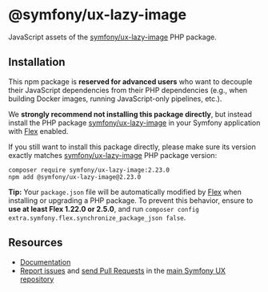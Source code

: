 # @symfony/ux-lazy-image

JavaScript assets of the [symfony/ux-lazy-image](https://packagist.org/packages/symfony/ux-lazy-image) PHP package.

## Installation

This npm package is **reserved for advanced users** who want to decouple their JavaScript dependencies from their PHP dependencies (e.g., when building Docker images, running JavaScript-only pipelines, etc.).

We **strongly recommend not installing this package directly**, but instead  install the PHP package [symfony/ux-lazy-image](https://packagist.org/packages/symfony/ux-lazy-image) in your Symfony application with [Flex](https://github.com/symfony/flex) enabled.

If you still want to install this package directly, please make sure its version exactly matches [symfony/ux-lazy-image](https://packagist.org/packages/symfony/ux-lazy-image) PHP package version:
```shell
composer require symfony/ux-lazy-image:2.23.0
npm add @symfony/ux-lazy-image@2.23.0
```

**Tip:** Your `package.json` file will be automatically modified by [Flex](https://github.com/symfony/flex) when installing or upgrading a PHP package. To prevent this behavior, ensure to **use at least Flex 1.22.0 or 2.5.0**, and run `composer config extra.symfony.flex.synchronize_package_json false`.

## Resources

-   [Documentation](https://symfony.com/bundles/ux-lazy-image/current/index.html)
-   [Report issues](https://github.com/symfony/ux/issues) and
    [send Pull Requests](https://github.com/symfony/ux/pulls)
    in the [main Symfony UX repository](https://github.com/symfony/ux)
